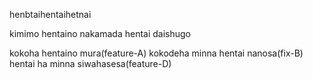 henbtaihentaihetnai

kimimo hentaino nakamada
hentai daishugo

kokoha hentaino mura(feature-A)
kokodeha minna hentai nanosa(fix-B)
hentai ha minna siwahasesa(feature-D)
